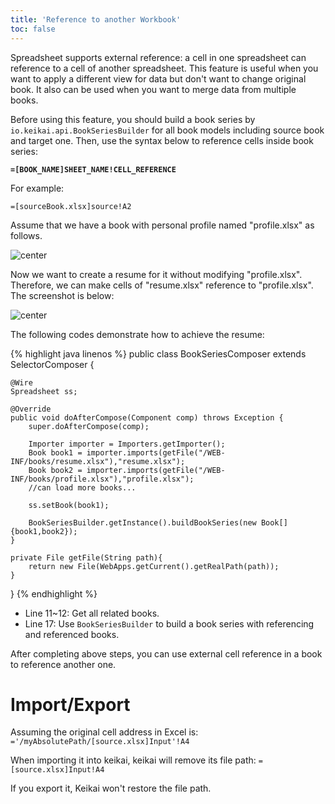 ```yaml
---
title: 'Reference to another Workbook'
toc: false
---
```


Spreadsheet supports external reference: a cell in one spreadsheet can
reference to a cell of another spreadsheet. This feature is useful when
you want to apply a different view for data but don't want to change
original book. It also can be used when you want to merge data from
multiple books.

Before using this feature, you should build a book series by
`io.keikai.api.BookSeriesBuilder`
for all book models including source book and target one. Then, use the
syntax below to reference cells inside book series:

**`=[BOOK_NAME]SHEET_NAME!CELL_REFERENCE`**

For example:

`=[sourceBook.xlsx]source!A2`

Assume that we have a book with personal profile named "profile.xlsx" as
follows.

![center]({{site.devref_image_folder}}/Essentials-reference-profile.png)

Now we want to create a resume for it without modifying "profile.xlsx".
Therefore, we can make cells of "resume.xlsx" reference to
"profile.xlsx". The screenshot is below:

![center]({{site.devref_image_folder}}/Essentials-reference-resume.png)

The following codes demonstrate how to achieve the resume:

{% highlight java linenos %}
public class BookSeriesComposer extends SelectorComposer<Component> {
    
    @Wire
    Spreadsheet ss;
    
    @Override
    public void doAfterCompose(Component comp) throws Exception {
        super.doAfterCompose(comp);
        
        Importer importer = Importers.getImporter();
        Book book1 = importer.imports(getFile("/WEB-INF/books/resume.xlsx"),"resume.xlsx");
        Book book2 = importer.imports(getFile("/WEB-INF/books/profile.xlsx"),"profile.xlsx");
        //can load more books...
        
        ss.setBook(book1);
        
        BookSeriesBuilder.getInstance().buildBookSeries(new Book[]{book1,book2});
    }

    private File getFile(String path){
        return new File(WebApps.getCurrent().getRealPath(path));
    }
}
{% endhighlight %}

  - Line 11\~12: Get all related books.
  - Line 17: Use `BookSeriesBuilder` to build a book series with
    referencing and referenced books.

After completing above steps, you can use external cell reference in a
book to reference another one.


# Import/Export
Assuming the original cell address in Excel is:
`='/myAbsolutePath/[source.xlsx]Input'!A4`

When importing it into keikai, keikai will remove its file path:
`=[source.xlsx]Input!A4`

If you export it, Keikai won't restore the file path.